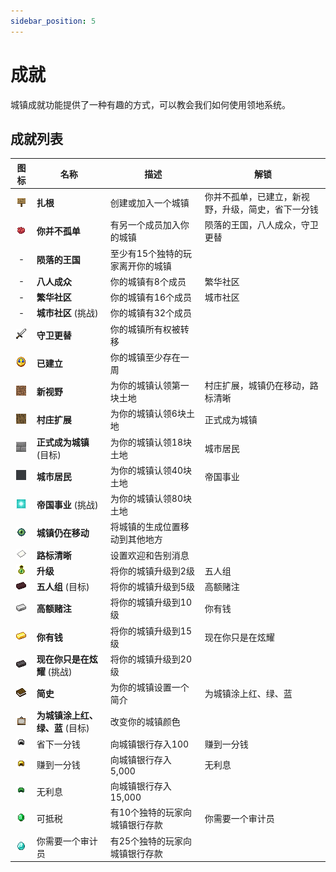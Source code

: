 ```yaml
---
sidebar_position: 5
---
```


# 成就

城镇成就功能提供了一种有趣的方式，可以教会我们如何使用领地系统。

## 成就列表

|                                                                     图标                                                                     | 名称                  | 描述                | 解锁                        |
|:------------------------------------------------------------------------------------------------------------------------------------------:|---------------------|-------------------|---------------------------|
|     ![icon](https://raw.githubusercontent.com/InventivetalentDev/minecraft-assets/1.17.1/assets/minecraft/textures/item/oak_sign.png)      | **扎根**              | 创建或加入一个城镇         | 你并不孤单，已建立，新视野，升级，简史，省下一分钱 |
|      ![icon](https://raw.githubusercontent.com/InventivetalentDev/minecraft-assets/1.17.1/assets/minecraft/textures/item/red_dye.png)      | **你并不孤单**           | 有另一个成员加入你的城镇      | 陨落的王国，八人成众，守卫更替           |
|                                                                     -                                                                      | **陨落的王国**           | 至少有15个独特的玩家离开你的城镇 |                           |
|                                                                     -                                                                      | **八人成众**            | 你的城镇有8个成员         | 繁华社区                      |
|                                                                     -                                                                      | **繁华社区**            | 你的城镇有16个成员        | 城市社区                      |
|                                                                     -                                                                      | **城市社区** (挑战)       | 你的城镇有32个成员        |                           |
|    ![icon](https://raw.githubusercontent.com/InventivetalentDev/minecraft-assets/1.17.1/assets/minecraft/textures/item/iron_sword.png)     | **守卫更替**            | 你的城镇所有权被转移        |                           |
|     ![icon](https://raw.githubusercontent.com/InventivetalentDev/minecraft-assets/1.17.1/assets/minecraft/textures/item/clock_00.png)      | **已建立**             | 你的城镇至少存在一周        |                           |
|       ![icon](https://raw.githubusercontent.com/InventivetalentDev/minecraft-assets/1.17.1/assets/minecraft/textures/block/dirt.png)       | **新视野**             | 为你的城镇认领第一块土地      | 村庄扩展，城镇仍在移动，路标清晰          |
|     ![icon](https://raw.githubusercontent.com/InventivetalentDev/minecraft-assets/1.17.1/assets/minecraft/textures/block/oak_log.png)      | **村庄扩展**            | 为你的城镇认领6块土地       | 正式成为城镇                    |
|   ![icon](https://raw.githubusercontent.com/InventivetalentDev/minecraft-assets/1.17.1/assets/minecraft/textures/block/stone_bricks.png)   | **正式成为城镇** (目标)     | 为你的城镇认领18块土地      | 城市居民                      |
|  ![icon](https://raw.githubusercontent.com/InventivetalentDev/minecraft-assets/1.17.1/assets/minecraft/textures/block/gray_concrete.png)   | **城市居民**            | 为你的城镇认领40块土地      | 帝国事业                      |
|      ![icon](https://raw.githubusercontent.com/InventivetalentDev/minecraft-assets/1.17.1/assets/minecraft/textures/block/beacon.png)      | **帝国事业** (挑战)       | 为你的城镇认领80块土地      |                           |
|     ![icon](https://raw.githubusercontent.com/InventivetalentDev/minecraft-assets/1.17.1/assets/minecraft/textures/item/ender_eye.png)     | **城镇仍在移动**          | 将城镇的生成位置移动到其他地方   |                           |
|       ![icon](https://raw.githubusercontent.com/InventivetalentDev/minecraft-assets/1.17.1/assets/minecraft/textures/item/paper.png)       | **路标清晰**            | 设置欢迎和告别消息         |                           |
| ![icon](https://raw.githubusercontent.com/InventivetalentDev/minecraft-assets/1.17.1/assets/minecraft/textures/item/experience_bottle.png) | **升级**              | 将你的城镇升级到2级        | 五人组                       |
|   ![icon](https://raw.githubusercontent.com/InventivetalentDev/minecraft-assets/1.17.1/assets/minecraft/textures/item/nether_brick.png)    | **五人组** (目标)        | 将你的城镇升级到5级        | 高额赌注                      |
|    ![icon](https://raw.githubusercontent.com/InventivetalentDev/minecraft-assets/1.17.1/assets/minecraft/textures/item/iron_ingot.png)     | **高额赌注**            | 将你的城镇升级到10级       | 你有钱                       |
|    ![icon](https://raw.githubusercontent.com/InventivetalentDev/minecraft-assets/1.17.1/assets/minecraft/textures/item/gold_ingot.png)     | **你有钱**             | 将你的城镇升级到15级       | 现在你只是在炫耀                  |
|  ![icon](https://raw.githubusercontent.com/InventivetalentDev/minecraft-assets/1.17.1/assets/minecraft/textures/item/netherite_ingot.png)  | **现在你只是在炫耀** (挑战)   | 将你的城镇升级到20级       |                           |
|       ![icon](https://raw.githubusercontent.com/InventivetalentDev/minecraft-assets/1.17.1/assets/minecraft/textures/item/book.png)        | **简史**              | 为你的城镇设置一个简介       | 为城镇涂上红、绿、蓝                |
|     ![icon](https://raw.githubusercontent.com/InventivetalentDev/minecraft-assets/1.17.1/assets/minecraft/textures/item/painting.png)      | **为城镇涂上红、绿、蓝** (目标) | 改变你的城镇颜色          |                           |
| ![icon](https://raw.githubusercontent.com/InventivetalentDev/minecraft-assets/1.17.1/assets/minecraft/textures/item/chainmail_helmet.png)  | 省下一分钱               | 向城镇银行存入100        | 赚到一分钱                     |
|   ![icon](https://raw.githubusercontent.com/InventivetalentDev/minecraft-assets/1.17.1/assets/minecraft/textures/item/golden_helmet.png)   | 赚到一分钱               | 向城镇银行存入5,000      | 无利息                       |
|   ![icon](https://raw.githubusercontent.com/InventivetalentDev/minecraft-assets/1.17.1/assets/minecraft/textures/item/turtle_helmet.png)   | 无利息                 | 向城镇银行存入15,000     |                           |
|      ![icon](https://raw.githubusercontent.com/InventivetalentDev/minecraft-assets/1.17.1/assets/minecraft/textures/item/emerald.png)      | 可抵税                 | 有10个独特的玩家向城镇银行存款  | 你需要一个审计员                  |
|      ![icon](https://raw.githubusercontent.com/InventivetalentDev/minecraft-assets/1.17.1/assets/minecraft/textures/item/diamond.png)      | 你需要一个审计员            | 有25个独特的玩家向城镇银行存款  |                           |
